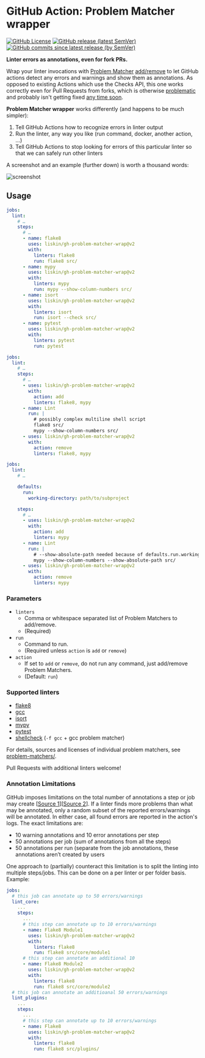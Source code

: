 # GitHub Action: Problem Matcher wrapper

[![GitHub License](https://img.shields.io/github/license/liskin/gh-problem-matcher-wrap)](https://github.com/liskin/gh-problem-matcher-wrap/blob/master/LICENSE)
[![GitHub release (latest SemVer)](https://img.shields.io/github/v/release/liskin/gh-problem-matcher-wrap?sort=semver)](https://github.com/liskin/gh-problem-matcher-wrap/releases)
[![GitHub commits since latest release (by SemVer)](https://img.shields.io/github/commits-since/liskin/gh-problem-matcher-wrap/latest/master?sort=semver)](https://github.com/liskin/gh-problem-matcher-wrap/commits/master)

**Linter errors as annotations, even for fork PRs.**

Wrap your linter invocations with [Problem Matcher][] [add/remove][] to let
GitHub actions detect any errors and warnings and show them as annotations. As
opposed to existing Actions which use the Checks API, this one works correctly
even for Pull Requests from forks, which is otherwise [problematic][problem]
and probably isn't getting fixed [any time soon][problem-detail].

[Problem Matcher]: https://github.com/actions/toolkit/blob/master/docs/problem-matchers.md
[add/remove]: https://github.com/actions/toolkit/blob/master/docs/commands.md#problem-matchers
[problem]: https://github.com/actions/toolkit/issues/133
[problem-detail]: https://github.com/actions/toolkit/issues/133#issuecomment-535514071

**Problem Matcher wrapper** works differently (and happens to be much simpler):

1. Tell GitHub Actions how to recognize errors in linter output
2. Run the linter, any way you like (run command, docker, another action, …)
3. Tell GitHub Actions to stop looking for errors of this particular linter so
   that we can safely run other linters

A screenshot and an example (further down) is worth a thousand words:

![screenshot](https://user-images.githubusercontent.com/300342/94590765-83cca700-0287-11eb-871a-8e3c488e3188.png)

## Usage

```yaml
jobs:
  lint:
    # …
    steps:
      # …
      - name: flake8
        uses: liskin/gh-problem-matcher-wrap@v2
        with:
          linters: flake8
          run: flake8 src/
      - name: mypy
        uses: liskin/gh-problem-matcher-wrap@v2
        with:
          linters: mypy
          run: mypy --show-column-numbers src/
      - name: isort
        uses: liskin/gh-problem-matcher-wrap@v2
        with:
          linters: isort
          run: isort --check src/
      - name: pytest
        uses: liskin/gh-problem-matcher-wrap@v2
        with:
          linters: pytest
          run: pytest
```

```yaml
jobs:
  lint:
    # …
    steps:
      # …
      - uses: liskin/gh-problem-matcher-wrap@v2
        with:
          action: add
          linters: flake8, mypy
      - name: Lint
        run: |
          # possibly complex multiline shell script
          flake8 src/
          mypy --show-column-numbers src/
      - uses: liskin/gh-problem-matcher-wrap@v2
        with:
          action: remove
          linters: flake8, mypy
```

```yaml
jobs:
  lint:
    # …

    defaults:
      run:
        working-directory: path/to/subproject

    steps:
      # …
      - uses: liskin/gh-problem-matcher-wrap@v2
        with:
          action: add
          linters: mypy
      - name: Lint
        run: |
          # --show-absolute-path needed because of defaults.run.working-directory
          mypy --show-column-numbers --show-absolute-path src/
      - uses: liskin/gh-problem-matcher-wrap@v2
        with:
          action: remove
          linters: mypy
```

### Parameters

* `linters`
  * Comma or whitespace separated list of Problem Matchers to add/remove.
  * (Required)
* `run`
  * Command to run.
  * (Required unless `action` is `add` or `remove`)
* `action`
  * If set to `add` or `remove`, do not run any command, just add/remove Problem Matchers.
  * (Default: `run`)

### Supported linters

* [flake8](https://flake8.pycqa.org/)
* [gcc](https://gcc.gnu.org/)
* [isort](https://pycqa.github.io/isort/)
* [mypy](http://mypy-lang.org/)
* [pytest](https://pytest.org/)
* [shellcheck](https://github.com/koalaman/shellcheck#readme) (`-f gcc` + gcc problem matcher)

For details, sources and licenses of individual problem matchers, see
[problem-matchers/](problem-matchers/).

Pull Requests with additional linters welcome!

### Annotation Limitations

GitHub imposes limitations on the total number of annotations a step or job may create [[Source 1](https://github.community/t/annotation-limitation/17998/2)][[Source 2](https://github.community/t/maximum-number-of-annotations-that-can-be-created-using-github-actions-logging-commands/16991)]. If a linter finds more problems than what may be annotated, only a random subset of the reported errors/warnings will be annotated. In either case, all found errors are reported in the action's logs. The exact limitations are:

- 10 warning annotations and 10 error annotations per step
- 50 annotations per job (sum of annotations from all the steps)
- 50 annotations per run (separate from the job annotations, these annotations aren’t created by users


One approach to (partially) counteract this limitation is to split the linting into multiple steps/jobs. This can be done on a per linter or per folder basis. Example:

```yaml
jobs:
  # this job can annotate up to 50 errors/warnings
  lint_core:
    ...
    steps:
      ...
      # this step can annotate up to 10 errors/warnings
      - name: Flake8 Module1
        uses: liskin/gh-problem-matcher-wrap@v2
        with:
          linters: flake8
          run: flake8 src/core/module1
      # this step can annotate an additional 10
      - name: Flake8 Module2
        uses: liskin/gh-problem-matcher-wrap@v2
        with:
          linters: flake8
          run: flake8 src/core/module2
  # this job can annotate an additioanal 50 errors/warnings
  lint_plugins:
    ...
    steps:
      ...
      # this step can annotate up to 10 errors/warnings
      - name: Flake8
        uses: liskin/gh-problem-matcher-wrap@v2
        with:
          linters: flake8
          run: flake8 src/plugins/ 
```
